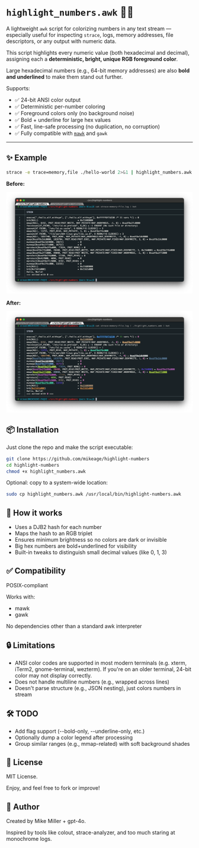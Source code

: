 # `highlight_numbers.awk` 🎨🔢

A lightweight `awk` script for colorizing numbers in any text stream — especially useful for inspecting `strace`, logs, memory addresses, file descriptors, or any output with numeric data.

This script highlights every numeric value (both hexadecimal and decimal), assigning each a **deterministic, bright, unique RGB foreground color**.  

Large hexadecimal numbers (e.g., 64-bit memory addresses) are also **bold and underlined** to make them stand out further.

Supports:
- ✅ 24-bit ANSI color output
- ✅ Deterministic per-number coloring
- ✅ Foreground colors only (no background noise)
- ✅ Bold + underline for large hex values
- ✅ Fast, line-safe processing (no duplication, no corruption)
- ✅ Fully compatible with [`mawk`](https://invisible-island.net/mawk/) and `gawk`

---

## ✨ Example

```bash
strace -e trace=memory,file ./hello-world 2>&1 | highlight_numbers.awk
```

**Before:**

![Before](screenshots/before.png)

**After:**

![After](screenshots/after.png)

## 📦 Installation


Just clone the repo and make the script executable:

```bash
git clone https://github.com/mikeage/highlight-numbers
cd highlight-numbers
chmod +x highlight_numbers.awk
```

Optional: copy to a system-wide location:

```bash
sudo cp highlight_numbers.awk /usr/local/bin/highlight-numbers.awk
```

## 🧠 How it works

* Uses a DJB2 hash for each number
* Maps the hash to an RGB triplet
* Ensures minimum brightness so no colors are dark or invisible
* Big hex numbers are bold+underlined for visibility
* Built-in tweaks to distinguish small decimal values (like 0, 1, 3)

## ✅ Compatibility

POSIX-compliant

Works with:
* mawk
* gawk

No dependencies other than a standard awk interpreter

## 🔒 Limitations

* ANSI color codes are supported in most modern terminals (e.g. xterm, iTerm2, gnome-terminal, wezterm). If you're on an older terminal, 24-bit color may not display correctly.
* Does not handle multiline numbers (e.g., wrapped across lines)
* Doesn't parse structure (e.g., JSON nesting), just colors numbers in stream

## 🛠 TODO

 * Add flag support (--bold-only, --underline-only, etc.)
 * Optionally dump a color legend after processing
 * Group similar ranges (e.g., mmap-related) with soft background shades

## 📝 License

MIT License.

Enjoy, and feel free to fork or improve!

## 👤 Author

Created by Mike Miller + gpt-4o.

Inspired by tools like colout, strace-analyzer, and too much staring at monochrome logs.

